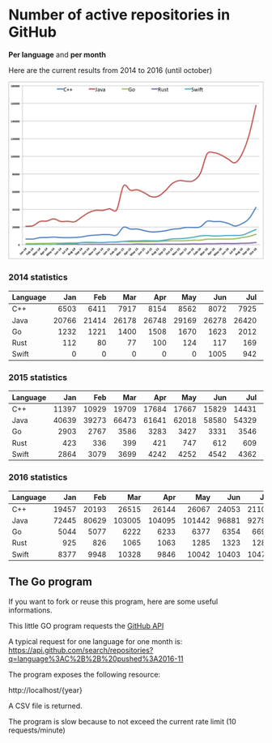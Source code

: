 # Number of active repositories in GitHub

**Per language** and **per month**
 
Here are the current results from 2014 to 2016 (until october)

![Statistiques](stats.png)

### 2014 statistics

| Language | Jan   | Feb   | Mar   | Apr   | May   | Jun   | Jul   | Aug   | Sep   | Oct   | Nov   | Dec   |
| :---     |  ---: |  ---: |  ---: |  ---: |  ---: |  ---: |  ---: |  ---: |  ---: |  ---: |  ---: |  ---: |
| C++      |  6503 |  6411 |  7917 |  8154 |  8562 |  8072 |  7925 |  8163 |  8836 | 10216 | 10868 | 11422 |
| Java     | 20766 | 21414 | 26178 | 26748 | 29169 | 26278 | 26420 | 26041 | 31238 | 36233 | 38825 | 38814 |
| Go       |  1232 |  1221 |  1400 |  1508 |  1670 |  1623 |  2012 |  2088 |  2204 |  2190 |  2283 |  2528 |
| Rust     |   112 |    80 |    77 |   100 |   124 |   117 |   169 |   185 |   146 |   238 |   303 |   313 |
| Swift    |     0 |     0 |     0 |     0 |     0 |  1005 |   942 |  1077 |  2343 |  2777 |  2512 |  2344 |

### 2015 statistics

| Language | Jan   | Feb   | Mar   | Apr   | May   | Jun   | Jul   | Aug   | Sep   | Oct   | Nov   | Dec   |
| :---     |  ---: |  ---: |  ---: |  ---: |  ---: |  ---: |  ---: |  ---: |  ---: |  ---: |  ---: |  ---: |
| C++      | 11397 | 10929 | 19709 | 17684 | 17667 | 15829 | 14431 | 14771 | 15716 | 17459 | 18162 | 19497 |
| Java     | 40639 | 39273 | 66473 | 61641 | 62018 | 58580 | 54329 | 54980 | 61126 | 69324 | 72593 | 71850 |
| Go       |  2903 |  2767 |  3586 |  3283 |  3427 |  3331 |  3546 |  3762 |  4118 |  4417 |  4418 |  4547 |
| Rust     |   423 |   336 |   399 |   421 |   747 |   612 |   609 |   592 |   616 |   600 |   625 |   717 |
| Swift    |  2864 |  3079 |  3699 |  4242 |  4252 |  4542 |  4362 |  4376 |  5256 |  6511 |  6753 |  7366 |

### 2016 statistics

| Language | Jan   | Feb   | Mar    | Apr    | May    | Jun   | Jul   | Aug    | Sep    | Oct    | Nov   | Dec   |
| :---     |  ---: |  ---: |   ---: |   ---: |   ---: |  ---: |  ---: |   ---: |   ---: |   ---: |  ---: |  ---: |
| C++      | 19457 | 20193 |  26515 |  26144 |  26067 | 24053 | 21107 |  23883 |  29582 |  42153 |       |       |
| Java     | 72445 | 80629 | 103005 | 104095 | 101442 | 96881 | 92797 | 102902 | 124221 | 157682 |       |       |
| Go       |  5044 |  5077 |   6222 |   6233 |   6377 |  6354 |  6692 |   8076 |   9309 |  11895 |       |       |
| Rust     |   925 |   826 |   1065 |   1063 |   1285 |  1323 |  1285 |   1568 |   1755 |   2495 |       |       |
| Swift    |  8377 |  9948 |  10328 |   9846 |  10042 | 10403 | 10474 |  10832 |  13832 |  13832 |       |       |

## The Go program

If you want to fork or reuse this program, here are some useful informations.

This little GO program requests the
[GitHub API](https://developer.github.com/v3/search/#search-repositories)

A typical request for one language for one month is:
https://api.github.com/search/repositories?q=language%3AC%2B%2B%20pushed%3A2016-11

The program exposes the following resource:

http://localhost/{year}

A CSV file is returned.

The program is slow because to not exceed the current rate limit (10 requests/minute)